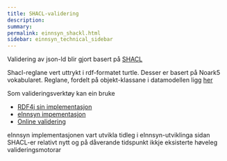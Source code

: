 ```yaml
---
title: SHACL-validering
description:
summary:
permalink: einnsyn_shackl.html
sidebar: einnsyn_technical_sidebar
---
```


Validering av json-ld blir gjort basert på [SHACL](https://www.w3.org/TR/shacl/)

Shacl-reglane vert uttrykt i rdf-formatet turtle. Desser er basert på Noark5 vokabularet.
Reglane, fordelt på objekt-klassane i datamodellen ligg [her](https://github.com/difi/einnsyn-klient/tree/master/datamodell/shape-constraints)

Som valideringsverktøy kan ein bruke
* [RDF4j sin implementasjon](https://rdf4j.org/documentation/programming/shacl/)
* [eInnsyn impementasjon](https://github.com/difi/einnsyn-klient/tree/master/datamodell/shacl-engine)
* [Online validering](https://shacl.org/playground/)

eInnsyn implementasjonen vart utvikla tidleg i eInnsyn-utviklinga sidan SHACL-er relativt nytt og på dåverande tidspunkt ikkje eksisterte høveleg valideringsmotorar
